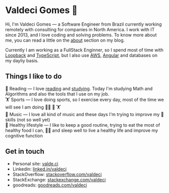# Valdeci Gomes 🏡

Hi, I'm Valdeci Gomes — a Software Engineer from Brazil currently working remotely with consulting for companies in North America. I work with IT since 2013, and I love coding and solving problems. To know more about me, you can read a little on the [about](https://valde.ci/about/) section on my blog.

Currently I am working as a FullStack Enginner, so I spend most of time with [Loopback](https://loopback.io/doc/en/lb4/) and [TypeScript](https://www.typescriptlang.org/), but I also use [AWS](https://aws.amazon.com/), [Angular](https://angular.io/) and databases on my dayliy basis.


## Things I like to do
📖 Reading — I love [reading](https://www.goodreads.com/valdeci) and [studying](https://github.com/coderade/certificates). Today I'm studying Math and Algorithms and also the tools that I use on my job. <br>
🏋️ Sports — I love doing sports, so I exercise every day, most of the time we will see I am doing 🏃‍♂️ 🚴 🏋️  <br>
🎵 Music — I love all kind of music and these days I'm trying to improve my 🥁 skills (not so well yet)  <br>
🥗 Healthy lifestyle — I like to keep a good routine, trying to eat the most of healthy food I can,  🧘‍♂️ and sleep well to live a healthy life and improve my cognitive function


## Get in touch
- Personal site: [valde.ci](https://valde.ci)
- Linkedin: [linked.in/valdeci](https://br.linkedin.com/in/valdeci/en)
- StackOverflow: [stackoverflow.com/valdeci](https://stackoverflow.com/users/4157589/valdeci)
- StackExchange: [stackexchange.com/valdeci](https://stackexchange.com/users/5196485/coderade?tab=accounts)
- goodreads: [goodreads.com/valdeci](https://www.goodreads.com/valdeci)

